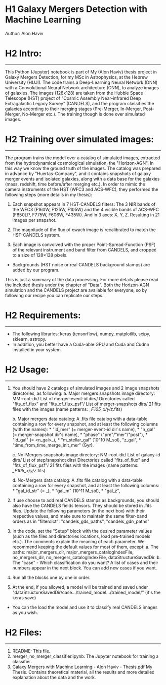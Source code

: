# H1 Galaxy Mergers Detection with Machine Learning
Author: Alon Haviv

# H2 Intro:
------
This Python (Jupyter) notebook is part of My (Alon Haviv) thesis project in Galaxy Mergers Detection, for my MSc in Astrophysics, at the Hebrew University (HUJI).
The code trains a Deep-Learning Neural Network (DNN) with a Convolutional Neural Network architecture (CNN), to analyze images of galaxies. The images (128x128) are taken from the Hubble Space Telescope (HST) project of "Cosmic Assembly Near-infrared Deep Extragalactic Legacy Survey" (CANDELS), and the program classifies the galaxies according to their merging stages (Pre-Merger, In-Merger, Post-Merger, No-Merger etc.). The training though is done over simulated images.

# H2 Training over simulated images:
-------------------------------
The program trains the model over a catalog of simulated images, extracted from the hydrodynamical cosmological simulation, the "Horizon-AGN". In this way we know the ground truth of the images. The catalog was prepared in advance by "Huertas-Company", and it contains snapshots of galaxy merger events and isolated galaxies, along with a data base for the galaxies (mass, redshift, time before/after merging etc.). In order to mimic the camera instruments of the HST (WFC3 and ACS-WFC), they performed the following steps (more details in my thesis):

1. Each snapshot appears in 7 HST-CANDELS filters: The 3 NIR bands of the WFC3 (F160W, F125W, F105W) and the 4 visible bands of ACS-WFC (F850LP, F775W, F606W, F435W). And in 3 axes: X, Y, Z. Resulting in 21 images per snapshot.

2. The magnitude of the flux of ewach image is recalibrated to match the HST-CANDELS system.

3. Each image is convolved with the proper Point-Spread-Function (PSF) of the relevant instrument and band filter from CANDELS, and cropped to a size of 128×128 pixels.

* Backgrounds (HST noise or real CANDELS background stamps) are added by our program.

This is just a summary of the data processing. For more details please read the included thesis under the chapter of "Data". Both the Horizon-AGN simulation and the CANDELS project are available for everyone, so by following our recipe you can replicate our steps.

# H2 Requirements:
-------------
* The following libraries: keras (tensorflow), numpy, matplotlib, scipy, sklearn, astropy.
* In addition, you better have a Cuda-able GPU and Cuda and Cudnn installed in your system.

# H2 Usage:
------
1. You should have 2 catalogs of simulated images and 2 image snapshots directories, as following:
	a. Major mergers snapshots image directory:
		MM-root-dir/
		List of merger-event-id dirs/
		Directories called "fits_of_flux" and "fits_of_flux_psf"/
		List of merger-snapshots dirs/
		21 fits files with the images (name patterns: *_F105_x/y/z*.fits)

	b. Major mergers data catalog: A .fits file catalog with a data-table containing a row for 
	every snapshot, and at least the following columns (with the names): 
		* "id_mer" (= merger-event-id dir's name), 
		* "n_gal" (= merger-snapshot dir's name), 
		* "phase" ("pre"/"mer"/"post"), 
		* "id_gal" (= <n_gal>_<unique galaxy-id>), 
		* "m_stellar_gal" (10^10 M_sol), "z_gal", 
		* "time_from_time_merge_init_mer" (Gyr).

	c. No-Mergers snapshots image directory:
		NM-root-dir/
		List of galaxy-id dirs/
		List of step/snapshot dirs/
		Directories called "fits_of_flux" and "fits_of_flux_psf"/
		21 fits files with the images (name patterns: *_F105_x/y/z*.fits)

	d. No-Mergers data catalog: A .fits file catalog with a data-table containing a row for 
	every snapshot, and at least the following columns: 
		* "gal_id_str" (= <step>_<galaxy-id>), 
		* "gal_m" (10^11 M_sol), 
		* "gal_z", 

2. If use choose to add real CANDELS stamps as backgrounds, you should also have the CANDELS fields tensors. They should be stored in .fits files. Update the following parameters (in the next box) with their respective values, and make sure to maintain the same filter-band orders as in "filterdict":
	"candels_gds_paths", "candels_gdn_paths"

3. In the code, set the "Setup" block with the desired parameter values (such as the files and directories locations, load pre-trained models etc.). The comments explain the meaning of each parameter. We recommend keeping the default values for most of them, except:
	a. The paths: major_mergers_dir, major_mergers_catalogIndexFile, no_mergers_dir, no_mergers_catalogIndexFile, dataStructureSavedDir.
	b. The "case" - Which classification do you want? A list of cases and their numbers appear in the next block. You can add new cases if you want.

4. Run all the blocks one by one in order.

5. At the end, if you allowed, a model will be trained and saved under "dataStructureSavedDir/case.../trained_model.../trained_model/" (it's the keras save)

* You can the load the model and use it to classify real CANDELS images as you wish.



# H2 Files:
------
1. README:
   This file.
2. merger_no_merger_classifier.ipynb:
   The Jupyter notebook for training a classifier.
3. Galaxy Mergers with Machine Learning - Alon Haviv - Thesis.pdf
   My Thesis. Contains theoretical material, all the results and more detailed explanation about the data and the work.
